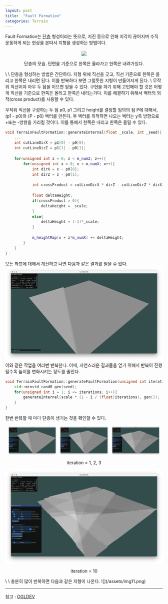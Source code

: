 ```yaml
---
layout: post
title:  "Fault Formation"
categories: Terrain
---
```

Fault Formation는 [단층](https://ko.wikipedia.org/wiki/단층) 형성이라는 뜻으로, 지진 등으로 인해 지각이 끊어지며 수직 운동하게 되는 현상을 본따서 지형을 생성하는 방법이다.
<p align="center">
  <img src="http://wiki.hash.kr/images/1/1a/단층.png" align="center" width="50%">
  <figcaption align="center">단층의 모습. 단면을 기준으로 한쪽은 올라가고 한쪽은 내려가있다.</figcaption>
</p>
\
\
단층을 형성하는 방법은 간단하다. 지형 위에 직선을 긋고, 직선 기준으로 한쪽은 올리고 한쪽은 내리면 된다. 이를 반복하다 보면 그럴듯한 지형이 만들어지게 된다.
\
무작위 직선이야 아무 두 점을 이으면 얻을 수 있다. 구현을 하기 위해 고민해야 할 것은 어떻게 직선을 기준으로 한쪽은 올리고 한쪽은 내리는가다. 이를 해결하기 위해서 벡터의 외적(cross product)를 사용할 수 있다.

무작위 직선을 구성하는 두 점 p0, p1 그리고 height를 결정할 임의의 점 P에 대해서, (p1 - p0)와 (P - p0) 벡터를 만든다. 두 벡터를 외적하면 나오는 벡터는 y축 방향으로 +또는 -방향을 가리킬 것이다. 이를 통해서 한쪽은 내리고 한쪽은 올릴 수 있다.

```cpp
void TerrainFaultFormation::generateInternal(float _scale, int _seed){
    ...
    int cutLineDirX = p1[0] - p0[0];
    int cutLineDirZ = p1[1] - p0[1];

    for(unsigned int z = 0; z < m_numZ; z++){
        for(unsigned int x = 0; x < m_numX; x++){
            int dirX = x - p0[0];
            int dirZ = z - p0[1];

            int crossProduct = cutLineDirX * dirZ - cutLineDirZ * dirX;

            float deltaHeight;
            if(crossProduct > 0){
                deltaHeight = _scale;
            }
            else{
                deltaHeight = (-1)*_scale;
            }

            m_heightMap[x + z*m_numX] += deltaHeight;
        }
    }
}
```
모든 좌표에 대해서 계산하고 나면 다음과 같은 결과를 얻을 수 있다.
![](/assets/img6.png)
이와 같은 작업을 여러번 반복한다. 이때, 자연스러운 결과물을 얻기 위해서 반복이 진행될수록 높이를 변화시키는 정도를 줄인다.
```cpp
void TerrainFaultFormation::generateFaultFormation(unsigned int iterations, float scale, int seed){
    std::minstd_rand0 gen(seed);
    for(unsigned int i = 1; i <= iterations; i++){
        generateInternal(scale * (1 - i / (float)iterations), gen());
    }
}
```
한번 반복할 때 마다 단층이 생기는 것을 확인할 수 있다.

<p align="center">
  <img src="/assets/img7.png" align="center" width="32%">
  <img src="/assets/img8.png" align="center" width="32%">
  <img src="/assets/img9.png" align="center" width="32%">
  <figcaption align="center">iteration = 1, 2, 3</figcaption>
</p>
<p align="center">
  <img src="/assets/img10.png" align="center" width="100%">
  <figcaption align="center">iteration = 10</figcaption>
</p>
\
\
충분히 많이 반복하면 다음과 같은 지형이 나온다.
![](/assets/img11.png)


---
참고 : [OGLDEV](https://www.youtube.com/watch?v=z9YML6j5yDg)